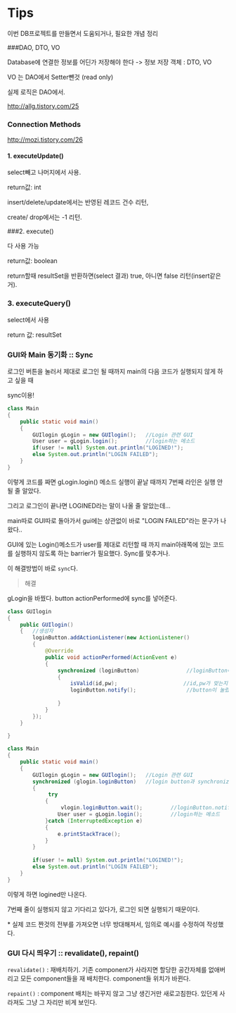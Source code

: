 # Tips

이번 DB프로젝트를 만들면서 도움되거나, 필요한 개념 정리



###DAO, DTO, VO

Database에 연결한 정보를 어딘가 저장해야 한다 -> 정보 저장 객체 : DTO, VO

VO 는 DAO에서 Setter뺀것 (read only)

실제 로직은 DAO에서.



http://allg.tistory.com/25



### Connection Methods

http://mozi.tistory.com/26

#### 1. executeUpdate()

select빼고 나머지에서 사용.

return값: int

insert/delete/update에서는 반영된 레코드 건수 리턴,

create/ drop에서는 -1 리턴.



###2. execute()

다 사용 가능

return값: boolean

return할때 resultSet을 반환하면(select 결과) true, 아니면 false 리턴(insert같은거).



### 3. executeQuery()

select에서 사용

return 값: resultSet



  

### GUI와 Main 동기화 :: Sync

로그인 버튼을 눌러서 제대로 로그인 될 때까지 main의 다음 코드가 실행되지 않게 하고 싶을 때

sync이용!

```java
class Main
{
    public static void main()
    {
        GUIlogin gLogin = new GUIlogin();	//Login 관련 GUI
        User user = gLogin.login();			//login하는 메소드
        if(user != null) System.out.println("LOGINED!");
        else System.out.println("LOGIN FAILED");
    }
}
```

이렇게 코드를 짜면 gLogin.login() 메소드 실행이 끝날 때까지 7번째 라인은 실행 안 될 줄 알았다.

그리고 로그인이 끝나면 LOGINED라는 말이 나올 줄 알았는데...

main따로 GUI따로 돌아가서 gui에는 상관없이 바로 "LOGIN FAILED"라는 문구가 나왔다..



GUI에 있는 Login()메소드가 user를 제대로 리턴할 때 까지 main아래쪽에 있는 코드를 실행하지 않도록 하는 barrier가 필요했다. Sync를 맞추거나.

이 해결방법이 바로 `sync`다.



>  해결

gLogin을 바꿨다. button actionPerformed에 sync를 넣어준다.

```java
class GUIlogin
{
    public GUIlogin()
    {	//생성자
	    loginButton.addActionListener(new ActionListener()
        {
            @Override
            public void actionPerformed(ActionEvent e)
            {  
                synchronized (loginButton)				 //loginButton에 대한 sync
                {
                    isValid(id,pw);						//id,pw가 맞는지 체크
                    loginButton.notify();				 //button이 눌렸다고 알림
                    
                }
            }
        });
    }
        
}
```



```java
class Main
{
    public static void main()
    {
        GUIlogin gLogin = new GUIlogin();	//Login 관련 GUI
		synchronized (glogin.loginButton)	//login button과 synchronize
        {
             try
            {   
                 vlogin.loginButton.wait();			//loginButton.notify()될때까지 기다림
       			User user = gLogin.login();			//login하는 메소드
  		    }catch (InterruptedException e)
            {
                e.printStackTrace();
            }
        }  
        
        if(user != null) System.out.println("LOGINED!");
        else System.out.println("LOGIN FAILED");
    }
}

```



이렇게 하면 logined만 나온다.

7번째 줄이 실행되지 않고 기다리고 있다가, 로그인 되면 실행되기 때문이다.



\* 실제 코드 짠것의 전부를 가져오면 너무 방대해져서, 임의로 예시를 수정하여 작성했다. 





### GUI 다시 띄우기 :: revalidate(), repaint()

`revalidate()` : 재배치하기. 기존 component가 사라지면 할당한 공간자체를 없애버리고 모든 component들을 재 배치한다. component들 위치가 바뀐다.

`repaint()` : component 배치는 바꾸지 않고 그냥 생긴거만 새로고침한다. 있던게 사라져도 그냥 그 자리만 비게 보인다.